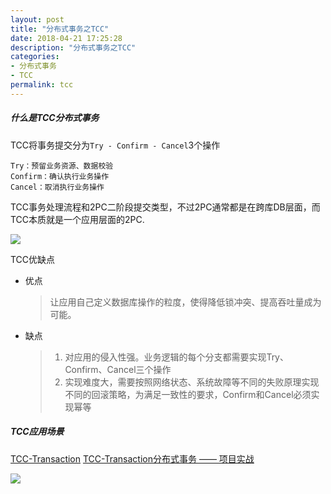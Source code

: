 ```yaml
---
layout: post
title: "分布式事务之TCC"
date: 2018-04-21 17:25:28
description: "分布式事务之TCC"
categories:
- 分布式事务
- TCC
permalink: tcc
---
```


##### 什么是TCC分布式事务

TCC将事务提交分为`Try - Confirm - Cancel`3个操作

```vim
Try：预留业务资源、数据校验
Confirm：确认执行业务操作
Cancel：取消执行业务操作
```

TCC事务处理流程和2PC二阶段提交类型，不过2PC通常都是在跨库DB层面，而TCC本质就是一个应用层面的2PC.

![](/asassets/img/TCC原理图.png)

TCC优缺点
- 优点
  > 让应用自己定义数据库操作的粒度，使得降低锁冲突、提高吞吐量成为可能。

- 缺点
  > 1) 对应用的侵入性强。业务逻辑的每个分支都需要实现Try、Confirm、Cancel三个操作  
  > 2) 实现难度大，需要按照网络状态、系统故障等不同的失败原理实现不同的回滚策略，为满足一致性的要求，Confirm和Cancel必须实现幂等

##### TCC应用场景

[TCC-Transaction](https://github.com/changmingxie/tcc-transaction)
[TCC-Transaction分布式事务 —— 项目实战](http://www.pianshen.com/article/316062375/)

![](/asassets/img/TCC应用场景.png)
